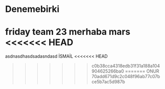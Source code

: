# Denemebirki
friday team 23
merhaba mars
<<<<<<< HEAD
=======
asdnasdhasdsadasndasd
İSMAİL
<<<<<<< HEAD
>>>>>>> c0b38cca4318edb31f31a188a104904625266ba0
=======
ONUR
>>>>>>> 70add671d9c2c048f96ab77c07bce5b7ac5d987b
